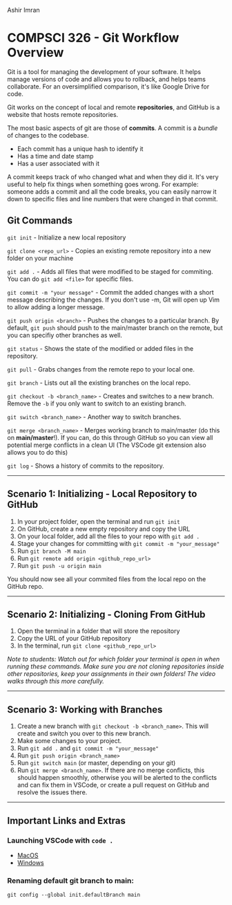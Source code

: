 Ashir Imran

# COMPSCI 326 - Git Workflow Overview

Git is a tool for managing the development of your software. It helps manage versions of code and allows you to rollback, and helps teams collaborate. For an oversimplified comparison, it's like Google Drive for code.

Git works on the concept of local and remote **repositories**, and GitHub is a website that hosts remote repositories.

The most basic aspects of git are those of **commits**. A commit is a _bundle_ of changes to the codebase.

- Each commit has a unique hash to identify it
- Has a time and date stamp
- Has a user associated with it

A commit keeps track of who changed what and when they did it. It's very useful to help fix things when something goes wrong. For example: someone adds a commit and all the code breaks, you can easily narrow it down to specific files and line numbers that were changed in that commit.

## Git Commands

`git init` - Initialize a new local repository

`git clone <repo_url>` - Copies an existing remote repository into a new folder on your machine

`git add .` - Adds all files that were modified to be staged for commiting. You can do `git add <file>` for specific files.

`git commit -m "your message"` - Commit the added changes with a short message describing the changes. If you don't use -m, Git will open up Vim to allow adding a longer message.

`git push origin <branch>` - Pushes the changes to a particular branch. By default, `git push` should push to the main/master branch on the remote, but you can specifiy other branches as well.

`git status` - Shows the state of the modified or added files in the repository.

`git pull` - Grabs changes from the remote repo to your local one.

`git branch` - Lists out all the existing branches on the local repo.

`git checkout -b <branch_name>` - Creates and switches to a new branch. Remove the `-b` if you only want to switch to an existing branch.

`git switch <branch_name>` - Another way to switch branches.

`git merge <branch_name>` - Merges working branch to main/master (do this on **main/master**!). If you can, do this through GitHub so you can view all potential merge conflicts in a clean UI (The VSCode git extension also allows you to do this)

`git log` - Shows a history of commits to the repository.

---

## Scenario 1: Initializing - Local Repository to GitHub

1. In your project folder, open the terminal and run `git init`
2. On GitHub, create a new empty repository and copy the URL
3. On your local folder, add all the files to your repo with `git add .`
4. Stage your changes for committing with `git commit -m "your_message"`
5. Run `git branch -M main`
6. Run `git remote add origin <github_repo_url>`
7. Run `git push -u origin main`

You should now see all your commited files from the local repo on the GitHub repo.

---

## Scenario 2: Initializing - Cloning From GitHub

1. Open the terminal in a folder that will store the repository
2. Copy the URL of your GitHub repository
3. In the terminal, run `git clone <github_repo_url>`

_Note to students: Watch out for which folder your terminal is open in when running these commands. Make sure you are not cloning repositories inside other repositories, keep your assignments in their own folders! The video walks through this more carefully._

---

## Scenario 3: Working with Branches

1. Create a new branch with `git checkout -b <branch_name>`. This will create and switch you over to this new branch.
2. Make some changes to your project.
3. Run `git add .` and `git commit -m "your_message"`
4. Run `git push origin <branch_name>`
5. Run `git switch main` (or master, depending on your git)
6. Run `git merge <branch_name>`. If there are no merge conflicts, this should happen smoothly, otherwise you will be alerted to the conflicts and can fix them in VSCode, or create a pull request on GitHub and resolve the issues there.

---

## Important Links and Extras

### Launching VSCode with `code .`

- [MacOS](https://code.visualstudio.com/docs/setup/mac)
- [Windows](https://code.visualstudio.com/docs/editor/command-line)

### Renaming default git branch to main:

`git config --global init.defaultBranch main`
